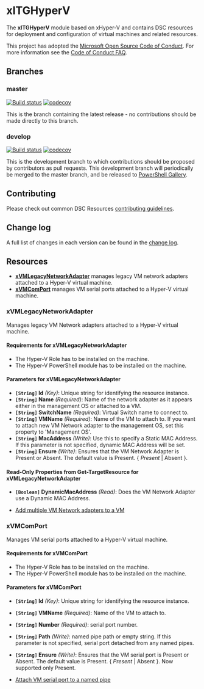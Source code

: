 # xITGHyperV

The **xITGHyperV** module based on xHyper-V and contains DSC resources for
 deployment and configuration of virtual machines and related resources.

This project has adopted the [Microsoft Open Source Code of Conduct](https://opensource.microsoft.com/codeofconduct/).
For more information see the [Code of Conduct FAQ](https://opensource.microsoft.com/codeofconduct/faq/).

## Branches

### master

[![Build status](https://ci.appveyor.com/api/projects/status/q0dap46majxqxc3q/branch/master?svg=true)](https://ci.appveyor.com/project/IT-Service/xITGHyperV/branch/master)
[![codecov](https://codecov.io/gh/IT-Service/xITGHyperV/branch/master/graph/badge.svg)](https://codecov.io/gh/IT-Service/xITGHyperV/branch/master)

This is the branch containing the latest release - no contributions should be
made directly to this branch.

### develop

[![Build status](https://ci.appveyor.com/api/projects/status/q0dap46majxqxc3q/branch/develop?svg=true)](https://ci.appveyor.com/project/IT-Service/xITGHyperV/branch/develop)
[![codecov](https://codecov.io/gh/PowerShell/xHyper-V/branch/develop/graph/badge.svg)](https://codecov.io/gh/IT-Service/xITGHyperV/branch/develop)

This is the development branch to which contributions should be proposed by
contributors as pull requests. This development branch will periodically be
merged to the master branch, and be released to [PowerShell Gallery](https://www.powershellgallery.com/).

## Contributing

Please check out common DSC Resources [contributing guidelines](CONTRIBUTING.md).

## Change log

A full list of changes in each version can be found in the [change log](CHANGELOG.md).

## Resources

* [**xVMLegacyNetworkAdapter**](#xvmlegacynetworkadapter) manages legacy
 VM network adapters attached to a Hyper-V virtual machine.
* [**xVMComPort**](#xvmcomport) manages
 VM serial ports attached to a Hyper-V virtual machine.

### xVMLegacyNetworkAdapter

Manages legacy VM Network adapters attached to a Hyper-V virtual machine.

#### Requirements for xVMLegacyNetworkAdapter

* The Hyper-V Role has to be installed on the machine.
* The Hyper-V PowerShell module has to be installed on the machine.

#### Parameters for xVMLegacyNetworkAdapter

* **`[String]` Id** _(Key)_: Unique string for identifying the resource instance.
* **`[String]` Name** _(Required)_: Name of the network adapter as it appears either
 in the management OS or attached to a VM.
* **`[String]` SwitchName** _(Required)_: Virtual Switch name to connect to.
* **`[String]` VMName** _(Required)_: Name of the VM to attach to.
 If you want to attach new VM Network adapter to the management OS,
 set this property to 'Management OS'.
* **`[String]` MacAddress** _(Write)_: Use this to specify a Static MAC Address.
 If this parameter is not specified, dynamic MAC Address will be set.
* **`[String]` Ensure** _(Write)_: Ensures that the VM Network Adapter is
 Present or Absent. The default value is Present. { *Present* | Absent }.

#### Read-Only Properties from Get-TargetResource for xVMLegacyNetworkAdapter

* **`[Boolean]` DynamicMacAddress** _(Read)_: Does the VM Network Adapter use a
 Dynamic MAC Address.

* [Add multiple VM Network adapters to a VM](https://github.com/IT-Service/xITGHyperV/blob/feature/xITGHyperV/Examples/Resources/xVMLegacyNetworkAdapter/1-Sample_xVMLegacyNetworkAdapter_MultipleVM_Config.ps1)

### xVMComPort

Manages VM serial ports attached to a Hyper-V virtual machine.

#### Requirements for xVMComPort

* The Hyper-V Role has to be installed on the machine.
* The Hyper-V PowerShell module has to be installed on the machine.

#### Parameters for xVMComPort

* **`[String]` Id** _(Key)_: Unique string for identifying the resource instance.
* **`[String]` VMName** _(Required)_: Name of the VM to attach to.
* **`[String]` Number** _(Required)_: serial port number.
* **`[String]` Path** _(Write)_: named pipe path or empty string.
 If this parameter is not specified, serial port detached from any named pipes.
* **`[String]` Ensure** _(Write)_: Ensures that the VM serial port is
 Present or Absent. The default value is Present. { *Present* | Absent }.
 Now supported only Present.

* [Attach VM serial port to a named pipe](https://github.com/IT-Service/xITGHyperV/blob/feature/xITGHyperV/Examples/Resources/xVMComPort/1-Sample_xVMComPort_Config.ps1)
